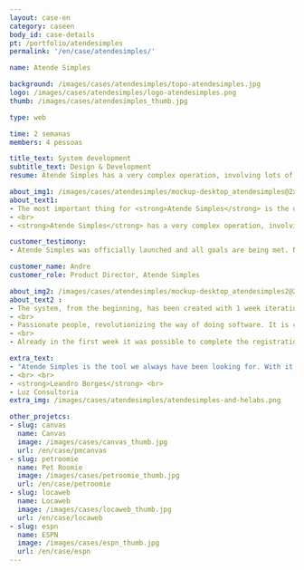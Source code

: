 ```yaml
---
layout: case-en
category: caseen
body_id: case-details
pt: /portfolio/atendesimples
permalink: '/en/case/atendesimples/'

name: Atende Simples

background: /images/cases/atendesimples/topo-atendesimples.jpg
logo: /images/cases/atendesimples/logo-atendesimples.png
thumb: /images/cases/atendesimples_thumb.jpg

type: web

time: 2 semanas
members: 4 pessoas

title_text: System development
subtitle_text: Design & Development
resume: Atende Simples has a very complex operation, involving lots of technologies, companies and systems

about_img1: /images/cases/atendesimples/mockup-desktop_atendesimples@2x.png
about_text1:
- The most important thing for <strong>Atende Simples</strong> is the user experience. Then the price. The value has to be fair and feasible for the targeted customer.
- <br>
- <strong>Atende Simples</strong> has a very complex operation, involving lots of technologies, companies and systems. The voice platform was the responsibility of VoxAge, in São Paulo.

customer_testimony:
- Atende Simples was officially launched and all goals are being met. New opportunities have been identified to help our customers improve their business, and adjustments are released weekly.

customer_name: Andre
customer_role: Product Director, Atende Simples

about_img2: /images/cases/atendesimples/mockup-desktop_atendesimples2@2x.png
about_text2 :
- The system, from the beginning, has been created with 1 week iterations. This is the HE:labs way.
- <br>
- Passionate people, revolutionizing the way of doing software. It is continuous delivery, bringing competitive advantage and innovation.
- <br>
- Already in the first week it was possible to complete the registration of attendants. Every Thursday there was something new to be tested and validated.

extra_text:
- "Atende Simples is the tool we always have been looking for. With it, we can pass a more professional image to the market without losing flexibility in our management incoming customers and for a excellent price!"
- <br> <br>
- <strong>Leandro Borges</strong> <br>
- Luz Consultoria
extra_img: /images/cases/atendesimples/atendesimples-and-helabs.png

other_projetcs:
- slug: canvas
  name: Canvas
  image: /images/cases/canvas_thumb.jpg
  url: /en/case/pmcanvas
- slug: petroomie
  name: Pet Roomie
  image: /images/cases/petroomie_thumb.jpg
  url: /en/case/petroomie
- slug: locaweb
  name: Locaweb
  image: /images/cases/locaweb_thumb.jpg
  url: /en/case/locaweb
- slug: espn
  name: ESPN
  image: /images/cases/espn_thumb.jpg
  url: /en/case/espn
---
```


